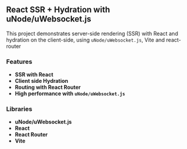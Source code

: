 ## React SSR + Hydration with uNode/uWebsocket.js

This project demonstrates server-side rendering (SSR) with React and hydration on the client-side, using `uNode/uWebsocket.js`, Vite and react-router

### Features

- **SSR with React**
- **Client side Hydration**
- **Routing with React Router**
- **High performance with `uNode/uWebsocket.js`**

### Libraries

- **uNode/uWebsocket.js**
- **React**
- **React Router**
- **Vite**

